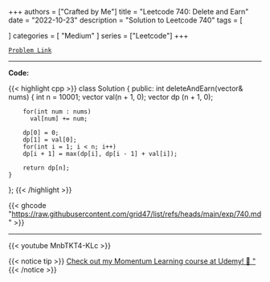 
+++
authors = ["Crafted by Me"]
title = "Leetcode 740: Delete and Earn"
date = "2022-10-23"
description = "Solution to Leetcode 740"
tags = [
    
]
categories = [
    "Medium"
]
series = ["Leetcode"]
+++



[`Problem Link`](https://leetcode.com/problems/delete-and-earn/description/)

---

**Code:**

{{< highlight cpp >}}
class Solution {
public:
    int deleteAndEarn(vector<int>& nums) {
        int n = 10001;
        vector<int> val(n + 1, 0);
        vector<int> dp (n + 1, 0);
        
        for(int num : nums)
          val[num] += num;
        
        dp[0] = 0;
        dp[1] = val[0];
        for(int i = 1; i < n; i++)
        dp[i + 1] = max(dp[i], dp[i - 1] + val[i]);
        
        return dp[n];
    }
};
{{< /highlight >}}

{{< ghcode "https://raw.githubusercontent.com/grid47/list/refs/heads/main/exp/740.md" >}}

---

{{< youtube MnbTKT4-KLc >}}

{{< notice tip >}}
[Check out my Momentum Learning course at Udemy! 🚀 "](https://www.udemy.com/course/blind-75-the-data-structures-and-algorithms-essentials/)
{{< /notice >}}

